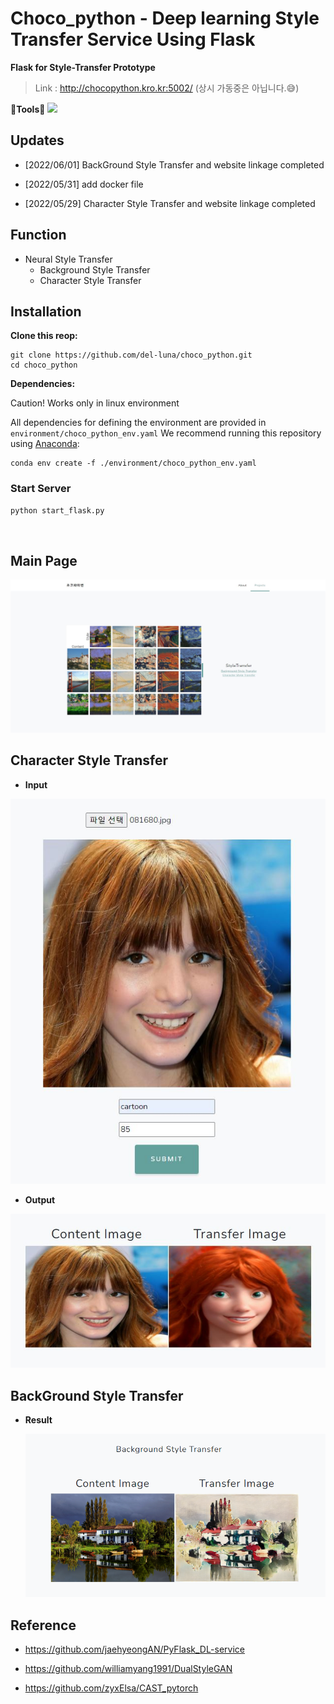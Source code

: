 # Choco_python - Deep learning Style Transfer Service Using Flask
**Flask for Style-Transfer Prototype**

> Link : http://chocopython.kro.kr:5002/
(상시 가동중은 아닙니다.😅)

🔨**Tools**🔨
<img src="https://img.shields.io/badge/PyTorch-EE4C2C?style=flat-square&logo=pytorch&logoColor=white"/>

## Updates

- [2022/06/01] BackGround Style Transfer and website linkage completed

- [2022/05/31] add docker file

- [2022/05/29] Character Style Transfer and website linkage completed

## Function 
* Neural Style Transfer
  * Background Style Transfer
  * Character Style Transfer

## **Installation**

**Clone this reop:**

```shell
git clone https://github.com/del-luna/choco_python.git
cd choco_python
```

**Dependencies:**

Caution! Works only in linux environment

All dependencies for defining the environment are provided in `environment/choco_python_env.yaml`  We recommend running this repository using [Anaconda](https://docs.anaconda.com/anaconda/install/):

```shell
conda env create -f ./environment/choco_python_env.yaml
```

### Start Server
```cmd
python start_flask.py
```

<br>

## Main Page
<img src="./flask_deep/static/assets/img/index-main.jpg">

## Character Style Transfer
* **Input**
<img src="./doc_images/get.jpg">

* **Output**
<img src="./doc_images/post.jpg">



## BackGround Style Transfer

- **Result**

  <img src="./doc_images/bg_post.png">

## Reference

- https://github.com/jaehyeongAN/PyFlask_DL-service
- https://github.com/williamyang1991/DualStyleGAN

- https://github.com/zyxElsa/CAST_pytorch
